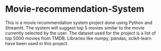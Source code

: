 # Movie-recommendation-System
This is a movie recommendation system project done using Python and Streamlit.
The system will suggest top 5 movies similar to the movie currently selected by the user.
The dataset used for the project is a list of top 5000 movies from TMDB.
Libraries like numpy, pandas, scikit-learn have been used in this project.
